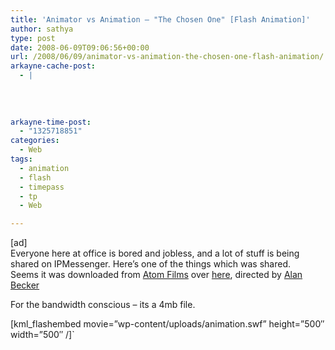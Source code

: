 ```yaml
---
title: 'Animator vs Animation – "The Chosen One" [Flash Animation]'
author: sathya
type: post
date: 2008-06-09T09:06:56+00:00
url: /2008/06/09/animator-vs-animation-the-chosen-one-flash-animation/
arkayne-cache-post:
  - |
    
    
    
    
arkayne-time-post:
  - "1325718851"
categories:
  - Web
tags:
  - animation
  - flash
  - timepass
  - tp
  - Web

---
```

[ad]  
Everyone here at office is bored and jobless, and a lot of stuff is being shared on IPMessenger. Here&#8217;s one of the things which was shared.  
Seems it was downloaded from [Atom Films][1] over [here][2], directed by [Alan Becker][3]

For the bandwidth conscious &#8211; its a 4mb file.  
<!--more-->

  
[kml_flashembed movie=&#8221;wp-content/uploads/animation.swf&#8221; height=&#8221;500&#8243; width=&#8221;500&#8243; /]\`

 [1]: http://www.atomfilms.com/
 [2]: http://www.atomfilms.com/film/animator_vs_animation_2.jsp
 [3]: http://www.atomfilms.com/search.jsp?search_text=Alan%20Becker&by_artist=true
